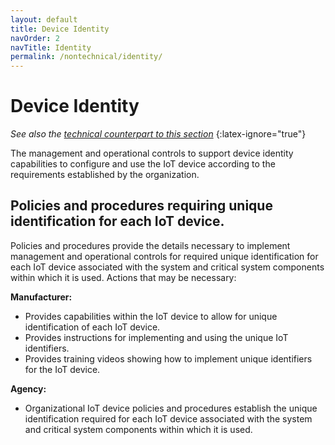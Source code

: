 ```yaml
---
layout: default
title: Device Identity
navOrder: 2
navTitle: Identity
permalink: /nontechnical/identity/
---
```


# Device Identity

_See also the [technical counterpart to this section](../_8259-Catalog/identity.md)_
{:latex-ignore="true"}

The management and operational controls to support device identity capabilities to configure and use the IoT device according to the requirements established by the organization.

## Policies and procedures requiring unique identification for each IoT device.

Policies and procedures provide the details necessary to implement management and operational controls for required unique identification for each IoT device associated with the system and critical system components within which it is used. Actions that may be necessary:

**Manufacturer:**

- Provides capabilities within the IoT device to allow for unique identification of each IoT device.
- Provides instructions for implementing and using the unique IoT identifiers.
- Provides training videos showing how to implement unique identifiers for the IoT device.

**Agency:**

- Organizational IoT device policies and procedures establish the unique identification required for each IoT device associated with the system and critical system components within which it is used.

